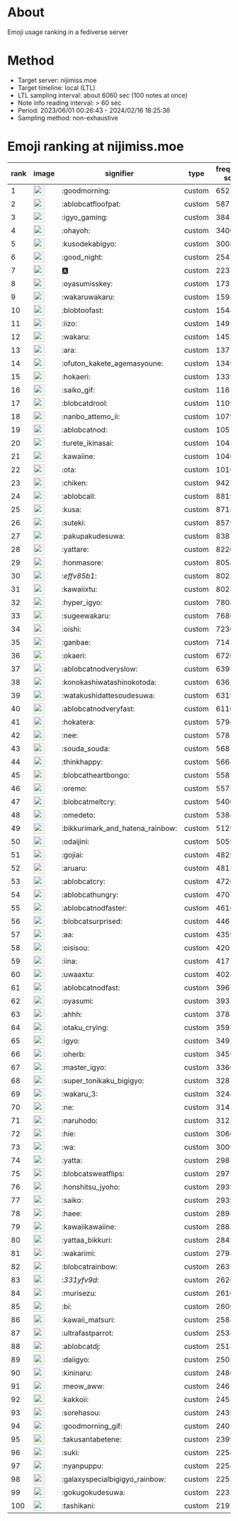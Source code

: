 # About
Emoji usage ranking in a fediverse server

# Method
- Target server: nijimiss.moe
- Target timeline: local (LTL)
- LTL sampling interval: about 6060 sec (100 notes at once)
- Note info reading interval: > 60 sec
- Period: 2023/06/01 00:26:43 - 2024/02/16 18:25:36 
- Sampling method: non-exhaustive

# Emoji ranking at nijimiss.moe

|rank|image|signifier|type|frequency score|
|----|----|----|----|----|
|1|<img height="24" src="https://nijimiss.moe/emoji/goodmorning.webp">|:goodmorning:|custom|65258|
|2|<img height="24" src="https://nijimiss.moe/emoji/ablobcatfloofpat.webp">|:ablobcatfloofpat:|custom|58713|
|3|<img height="24" src="https://nijimiss.moe/emoji/igyo_gaming.webp">|:igyo_gaming:|custom|38458|
|4|<img height="24" src="https://nijimiss.moe/emoji/ohayoh.webp">|:ohayoh:|custom|34001|
|5|<img height="24" src="https://nijimiss.moe/emoji/kusodekabigyo.webp">|:kusodekabigyo:|custom|30084|
|6|<img height="24" src="https://nijimiss.moe/emoji/good_night.webp">|:good_night:|custom|25420|
|7|<img height="24" src="https://nijimiss.moe/emoji/a.webp">|:a:|custom|22334|
|8|<img height="24" src="https://nijimiss.moe/emoji/oyasumisskey.webp">|:oyasumisskey:|custom|17317|
|9|<img height="24" src="https://nijimiss.moe/emoji/wakaruwakaru.webp">|:wakaruwakaru:|custom|15982|
|10|<img height="24" src="https://nijimiss.moe/emoji/blobtoofast.webp">|:blobtoofast:|custom|15483|
|11|<img height="24" src="https://nijimiss.moe/emoji/iizo.webp">|:iizo:|custom|14956|
|12|<img height="24" src="https://nijimiss.moe/emoji/wakaru.webp">|:wakaru:|custom|14526|
|13|<img height="24" src="https://nijimiss.moe/emoji/ara.webp">|:ara:|custom|13711|
|14|<img height="24" src="https://nijimiss.moe/emoji/ofuton_kakete_agemasyoune.webp">|:ofuton_kakete_agemasyoune:|custom|13491|
|15|<img height="24" src="https://nijimiss.moe/emoji/hokaeri.webp">|:hokaeri:|custom|13399|
|16|<img height="24" src="https://nijimiss.moe/emoji/saiko_gif.webp">|:saiko_gif:|custom|11617|
|17|<img height="24" src="https://nijimiss.moe/emoji/blobcatdrool.webp">|:blobcatdrool:|custom|11090|
|18|<img height="24" src="https://nijimiss.moe/emoji/nanbo_attemo_ii.webp">|:nanbo_attemo_ii:|custom|10793|
|19|<img height="24" src="https://nijimiss.moe/emoji/ablobcatnod.webp">|:ablobcatnod:|custom|10576|
|20|<img height="24" src="https://nijimiss.moe/emoji/turete_ikinasai.webp">|:turete_ikinasai:|custom|10456|
|21|<img height="24" src="https://nijimiss.moe/emoji/kawaiine.webp">|:kawaiine:|custom|10404|
|22|<img height="24" src="https://nijimiss.moe/emoji/ota.webp">|:ota:|custom|10168|
|23|<img height="24" src="https://nijimiss.moe/emoji/chiken.webp">|:chiken:|custom|9427|
|24|<img height="24" src="https://nijimiss.moe/emoji/ablobcall.webp">|:ablobcall:|custom|8819|
|25|<img height="24" src="https://nijimiss.moe/emoji/kusa.webp">|:kusa:|custom|8718|
|26|<img height="24" src="https://nijimiss.moe/emoji/suteki.webp">|:suteki:|custom|8579|
|27|<img height="24" src="https://nijimiss.moe/emoji/pakupakudesuwa.webp">|:pakupakudesuwa:|custom|8387|
|28|<img height="24" src="https://nijimiss.moe/emoji/yattare.webp">|:yattare:|custom|8220|
|29|<img height="24" src="https://nijimiss.moe/emoji/honmasore.webp">|:honmasore:|custom|8058|
|30|<img height="24" src="https://nijimiss.moe/emoji/_effv85b1_.webp">|:_effv85b1_:|custom|8025|
|31|<img height="24" src="https://nijimiss.moe/emoji/kawaiixtu.webp">|:kawaiixtu:|custom|8023|
|32|<img height="24" src="https://nijimiss.moe/emoji/hyper_igyo.webp">|:hyper_igyo:|custom|7808|
|33|<img height="24" src="https://nijimiss.moe/emoji/sugeewakaru.webp">|:sugeewakaru:|custom|7680|
|34|<img height="24" src="https://nijimiss.moe/emoji/oishi.webp">|:oishi:|custom|7230|
|35|<img height="24" src="https://nijimiss.moe/emoji/ganbae.webp">|:ganbae:|custom|7143|
|36|<img height="24" src="https://nijimiss.moe/emoji/okaeri.webp">|:okaeri:|custom|6720|
|37|<img height="24" src="https://nijimiss.moe/emoji/ablobcatnodveryslow.webp">|:ablobcatnodveryslow:|custom|6393|
|38|<img height="24" src="https://nijimiss.moe/emoji/konokashiwatashinokotoda.webp">|:konokashiwatashinokotoda:|custom|6362|
|39|<img height="24" src="https://nijimiss.moe/emoji/watakushidattesoudesuwa.webp">|:watakushidattesoudesuwa:|custom|6319|
|40|<img height="24" src="https://nijimiss.moe/emoji/ablobcatnodveryfast.webp">|:ablobcatnodveryfast:|custom|6110|
|41|<img height="24" src="https://nijimiss.moe/emoji/hokatera.webp">|:hokatera:|custom|5794|
|42|<img height="24" src="https://nijimiss.moe/emoji/nee.webp">|:nee:|custom|5781|
|43|<img height="24" src="https://nijimiss.moe/emoji/souda_souda.webp">|:souda_souda:|custom|5682|
|44|<img height="24" src="https://nijimiss.moe/emoji/thinkhappy.webp">|:thinkhappy:|custom|5664|
|45|<img height="24" src="https://nijimiss.moe/emoji/blobcatheartbongo.webp">|:blobcatheartbongo:|custom|5582|
|46|<img height="24" src="https://nijimiss.moe/emoji/oremo.webp">|:oremo:|custom|5575|
|47|<img height="24" src="https://nijimiss.moe/emoji/blobcatmeltcry.webp">|:blobcatmeltcry:|custom|5400|
|48|<img height="24" src="https://nijimiss.moe/emoji/omedeto.webp">|:omedeto:|custom|5384|
|49|<img height="24" src="https://nijimiss.moe/emoji/bikkurimark_and_hatena_rainbow.webp">|:bikkurimark_and_hatena_rainbow:|custom|5129|
|50|<img height="24" src="https://nijimiss.moe/emoji/odaijini.webp">|:odaijini:|custom|5059|
|51|<img height="24" src="https://nijimiss.moe/emoji/gojiai.webp">|:gojiai:|custom|4829|
|52|<img height="24" src="https://nijimiss.moe/emoji/aruaru.webp">|:aruaru:|custom|4815|
|53|<img height="24" src="https://nijimiss.moe/emoji/ablobcatcry.webp">|:ablobcatcry:|custom|4726|
|54|<img height="24" src="https://nijimiss.moe/emoji/ablobcathungry.webp">|:ablobcathungry:|custom|4702|
|55|<img height="24" src="https://nijimiss.moe/emoji/ablobcatnodfaster.webp">|:ablobcatnodfaster:|custom|4616|
|56|<img height="24" src="https://nijimiss.moe/emoji/blobcatsurprised.webp">|:blobcatsurprised:|custom|4461|
|57|<img height="24" src="https://nijimiss.moe/emoji/aa.webp">|:aa:|custom|4359|
|58|<img height="24" src="https://nijimiss.moe/emoji/oisisou.webp">|:oisisou:|custom|4205|
|59|<img height="24" src="https://nijimiss.moe/emoji/iina.webp">|:iina:|custom|4171|
|60|<img height="24" src="https://nijimiss.moe/emoji/uwaaxtu.webp">|:uwaaxtu:|custom|4023|
|61|<img height="24" src="https://nijimiss.moe/emoji/ablobcatnodfast.webp">|:ablobcatnodfast:|custom|3967|
|62|<img height="24" src="https://nijimiss.moe/emoji/oyasumi.webp">|:oyasumi:|custom|3931|
|63|<img height="24" src="https://nijimiss.moe/emoji/ahhh.webp">|:ahhh:|custom|3783|
|64|<img height="24" src="https://nijimiss.moe/emoji/otaku_crying.webp">|:otaku_crying:|custom|3598|
|65|<img height="24" src="https://nijimiss.moe/emoji/igyo.webp">|:igyo:|custom|3492|
|66|<img height="24" src="https://nijimiss.moe/emoji/oherb.webp">|:oherb:|custom|3459|
|67|<img height="24" src="https://nijimiss.moe/emoji/master_igyo.webp">|:master_igyo:|custom|3366|
|68|<img height="24" src="https://nijimiss.moe/emoji/super_tonikaku_bigigyo.webp">|:super_tonikaku_bigigyo:|custom|3287|
|69|<img height="24" src="https://nijimiss.moe/emoji/wakaru_3.webp">|:wakaru_3:|custom|3244|
|70|<img height="24" src="https://nijimiss.moe/emoji/ne.webp">|:ne:|custom|3145|
|71|<img height="24" src="https://nijimiss.moe/emoji/naruhodo.webp">|:naruhodo:|custom|3122|
|72|<img height="24" src="https://nijimiss.moe/emoji/hie.webp">|:hie:|custom|3060|
|73|<img height="24" src="https://nijimiss.moe/emoji/wa.webp">|:wa:|custom|3009|
|74|<img height="24" src="https://nijimiss.moe/emoji/yatta.webp">|:yatta:|custom|2987|
|75|<img height="24" src="https://nijimiss.moe/emoji/blobcatsweatflips.webp">|:blobcatsweatflips:|custom|2975|
|76|<img height="24" src="https://nijimiss.moe/emoji/honshitsu_jyoho.webp">|:honshitsu_jyoho:|custom|2939|
|77|<img height="24" src="https://nijimiss.moe/emoji/saiko.webp">|:saiko:|custom|2939|
|78|<img height="24" src="https://nijimiss.moe/emoji/haee.webp">|:haee:|custom|2894|
|79|<img height="24" src="https://nijimiss.moe/emoji/kawaiikawaiine.webp">|:kawaiikawaiine:|custom|2883|
|80|<img height="24" src="https://nijimiss.moe/emoji/yattaa_bikkuri.webp">|:yattaa_bikkuri:|custom|2841|
|81|<img height="24" src="https://nijimiss.moe/emoji/wakarimi.webp">|:wakarimi:|custom|2794|
|82|<img height="24" src="https://nijimiss.moe/emoji/blobcatrainbow.webp">|:blobcatrainbow:|custom|2635|
|83|<img height="24" src="https://nijimiss.moe/emoji/_331yfv9d_.webp">|:_331yfv9d_:|custom|2626|
|84|<img height="24" src="https://nijimiss.moe/emoji/murisezu.webp">|:murisezu:|custom|2610|
|85|<img height="24" src="https://nijimiss.moe/emoji/bi.webp">|:bi:|custom|2606|
|86|<img height="24" src="https://nijimiss.moe/emoji/kawaii_matsuri.webp">|:kawaii_matsuri:|custom|2584|
|87|<img height="24" src="https://nijimiss.moe/emoji/ultrafastparrot.webp">|:ultrafastparrot:|custom|2534|
|88|<img height="24" src="https://nijimiss.moe/emoji/ablobcatdj.webp">|:ablobcatdj:|custom|2518|
|89|<img height="24" src="https://nijimiss.moe/emoji/daiigyo.webp">|:daiigyo:|custom|2505|
|90|<img height="24" src="https://nijimiss.moe/emoji/kininaru.webp">|:kininaru:|custom|2480|
|91|<img height="24" src="https://nijimiss.moe/emoji/meow_aww.webp">|:meow_aww:|custom|2461|
|92|<img height="24" src="https://nijimiss.moe/emoji/kakkoii.webp">|:kakkoii:|custom|2453|
|93|<img height="24" src="https://nijimiss.moe/emoji/sorehasou.webp">|:sorehasou:|custom|2439|
|94|<img height="24" src="https://nijimiss.moe/emoji/goodmorning_gif.webp">|:goodmorning_gif:|custom|2405|
|95|<img height="24" src="https://nijimiss.moe/emoji/takusantabetene.webp">|:takusantabetene:|custom|2399|
|96|<img height="24" src="https://nijimiss.moe/emoji/suki.webp">|:suki:|custom|2258|
|97|<img height="24" src="https://nijimiss.moe/emoji/nyanpuppu.webp">|:nyanpuppu:|custom|2254|
|98|<img height="24" src="https://nijimiss.moe/emoji/galaxyspecialbigigyo_rainbow.webp">|:galaxyspecialbigigyo_rainbow:|custom|2253|
|99|<img height="24" src="https://nijimiss.moe/emoji/gokugokudesuwa.webp">|:gokugokudesuwa:|custom|2235|
|100|<img height="24" src="https://nijimiss.moe/emoji/tashikani.webp">|:tashikani:|custom|2197|
